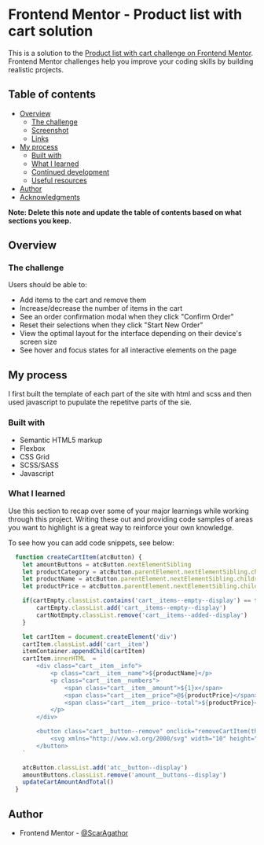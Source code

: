 # Frontend Mentor - Product list with cart solution

This is a solution to the [Product list with cart challenge on Frontend Mentor](https://www.frontendmentor.io/challenges/product-list-with-cart-5MmqLVAp_d). Frontend Mentor challenges help you improve your coding skills by building realistic projects. 

## Table of contents

- [Overview](#overview)
  - [The challenge](#the-challenge)
  - [Screenshot](#screenshot)
  - [Links](#links)
- [My process](#my-process)
  - [Built with](#built-with)
  - [What I learned](#what-i-learned)
  - [Continued development](#continued-development)
  - [Useful resources](#useful-resources)
- [Author](#author)
- [Acknowledgments](#acknowledgments)

**Note: Delete this note and update the table of contents based on what sections you keep.**

## Overview

### The challenge

Users should be able to:

- Add items to the cart and remove them
- Increase/decrease the number of items in the cart
- See an order confirmation modal when they click "Confirm Order"
- Reset their selections when they click "Start New Order"
- View the optimal layout for the interface depending on their device's screen size
- See hover and focus states for all interactive elements on the page

## My process

I first built the template of each part of the site with html and scss and then used javascript to pupulate the repetitve parts of the sie.


### Built with

- Semantic HTML5 markup
- Flexbox
- CSS Grid
- SCSS/SASS
- Javascript


### What I learned

Use this section to recap over some of your major learnings while working through this project. Writing these out and providing code samples of areas you want to highlight is a great way to reinforce your own knowledge.

To see how you can add code snippets, see below:

```js
  function createCartItem(atcButton) {
    let amountButtons = atcButton.nextElementSibling
    let productCategory = atcButton.parentElement.nextElementSibling.children[0].textContent
    let productName = atcButton.parentElement.nextElementSibling.children[1].textContent
    let productPrice = atcButton.parentElement.nextElementSibling.children[2].textContent

    if(cartEmpty.classList.contains('cart__items--empty--display') == false) {
        cartEmpty.classList.add('cart__items--empty--display')
        cartNotEmpty.classList.remove('cart__items--added--display')
    }

    let cartItem = document.createElement('div')
    cartItem.classList.add('cart__item')
    itemContainer.appendChild(cartItem)
    cartItem.innerHTML  = `
        <div class="cart__item__info">
            <p class="cart__item__name">${productName}</p>
            <p class="cart__item__numbers">
                <span class="cart__item__amount">${1}x</span>
                <span class="cart__item__price">@${productPrice}</span>
                <span class="cart__item__price--total">${productPrice}</span>
            </p>
        </div>

        <button class="cart__button--remove" onclick="removeCartItem(this)">
            <svg xmlns="http://www.w3.org/2000/svg" width="10" height="10" fill="none" viewBox="0 0 10 10"><path fill="#CAAFA7" d="M8.375 9.375 5 6 1.625 9.375l-1-1L4 5 .625 1.625l1-1L5 4 8.375.625l1 1L6 5l3.375 3.375-1 1Z"/></svg>
        </button>
    `

    atcButton.classList.add('atc__button--display')
    amountButtons.classList.remove('amount__buttons--display')
    updateCartAmountAndTotal()
  }

```

## Author

- Frontend Mentor - [@ScarAgathor](https://www.frontendmentor.io/profile/scarAgathor)
